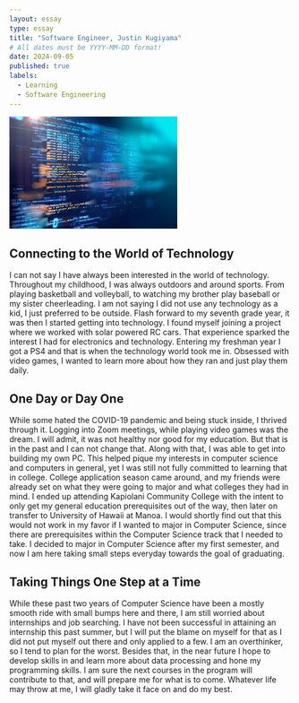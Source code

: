 ```yaml
---
layout: essay
type: essay
title: "Software Engineer, Justin Kugiyama"
# All dates must be YYYY-MM-DD format!
date: 2024-09-05
published: true
labels:
  - Learning
  - Software Engineering
---
```


<img width="300px" class="rounded float-start pe-4" src="../img/coding.jpg">

##  Connecting to the World of Technology

I can not say I have always been interested in the world of technology. Throughout my childhood, I was always outdoors and around sports. From playing basketball and volleyball, to watching my brother play baseball or my sister cheerleading. I am not saying I did not use any technology as a kid, I just preferred to be outside. Flash forward to my seventh grade year, it was then I started getting into technology. I found myself joining a project where we worked with solar powered RC cars. That experience sparked the interest I had for electronics and technology. Entering my freshman year I got a PS4 and that is when the technology world took me in. Obsessed with video games, I wanted to learn more about how they ran and just play them daily. 


## One Day or Day One

While some hated the COVID-19 pandemic and being stuck inside, I thrived through it. Logging into Zoom meetings, while playing video games was the dream. I will admit, it was not healthy nor good for my education. But that is in the past and I can not change that. Along with that, I was able to get into building my own PC. This helped pique my interests in computer science and computers in general, yet I was still not fully committed to learning that in college. College application season came around, and my friends were already set on what they were going to major and what colleges they had in mind. I ended up attending Kapiolani Community College with the intent to only get my general education prerequisites out of the way, then later on transfer to University of Hawaii at Manoa. I would shortly find out that this would not work in my favor if I wanted to major in Computer Science, since there are prerequisites within the Computer Science track that I needed to take. I decided to major in Computer Science after my first semester, and now I am here taking small steps everyday towards the goal of graduating. 


## Taking Things One Step at a Time

While these past two years of Computer Science have been a mostly smooth ride with small bumps here and there, I am still worried about internships and job searching. I have not been successful in attaining an internship this past summer, but I will put the blame on myself for that as I did not put myself out there and only applied to a few. I am an overthinker, so I tend to plan for the worst. Besides that, in the near future I hope to develop skills in and learn more about data processing and hone my programming skills. I am sure the next courses in the program will contribute to that, and will prepare me for what is to come. Whatever life may throw at me, I will gladly take it face on and do my best.
